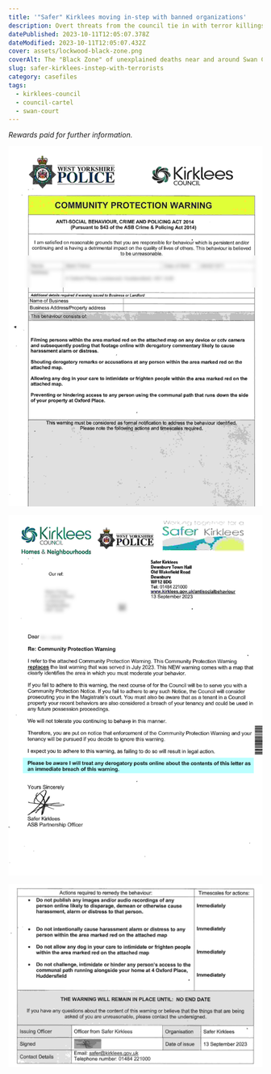 ```yaml
---
title: '"Safer" Kirklees moving in-step with banned organizations'
description: Overt threats from the council tie in with terror killings
datePublished: 2023-10-11T12:05:07.378Z
dateModified: 2023-10-11T12:05:07.432Z
cover: assets/lockwood-black-zone.png
coverAlt: The "Black Zone" of unexplained deaths near and around Swan Court, Huddersfield
slug: safer-kirklees-instep-with-terrorists
category: casefiles
tags:
  - kirklees-council
  - council-cartel
  - swan-court
---
```


_Rewards paid for further information._

![](assets/safer-kirklees-warning.jpg)

![](assets/safer-kirklees-warning-2.png)

![](assets/safer-kirklees-warning-3.png)
